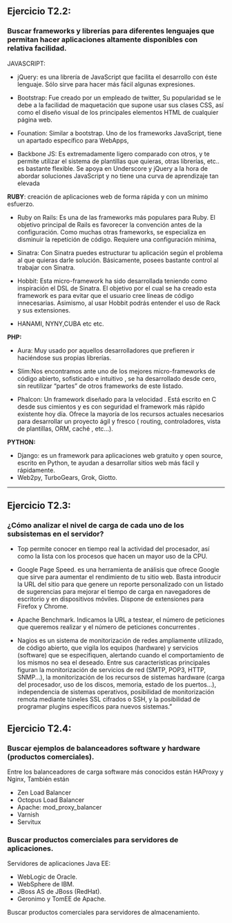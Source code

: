 ## Ejercicio T2.2:
### Buscar frameworks y librerías para diferentes lenguajes que permitan hacer aplicaciones altamente disponibles con relativa facilidad.

JAVASCRIPT:
+ jQuery: es una librería de JavaScript que facilita el desarrollo con éste lenguaje. Sólo sirve para hacer más fácil algunas expresiones.

+ Bootstrap: Fue creado por un empleado de twitter, Su popularidad se le debe a la facilidad de maquetación que supone usar sus clases CSS, así como el diseño visual de los principales elementos HTML de cualquier página web.

+ Founation: Similar a bootstrap. Uno de los frameworks JavaScript, tiene un apartado específico para WebApps,

+ Backbone JS: Es extremadamente ligero comparado con otros, y te permite utilizar el sistema de plantillas que quieras, otras librerías, etc.. es bastante flexible. Se apoya en Underscore y jQuery a la hora de abordar soluciones JavaScript y no tiene una curva de aprendizaje tan elevada

**RUBY**: creación de  aplicaciones web de forma rápida y con un mínimo esfuerzo.

+ Ruby on Rails: Es una de las frameworks más populares para Ruby. El objetivo principal de Rails es favorecer la convención antes de la configuración. Como muchas otras frameworks, se especializa en disminuir la repetición de código. Requiere una configuración mínima,

+ Sinatra: Con Sinatra puedes estructurar tu aplicación según el problema al que quieras darle solución. Básicamente, posees bastante control al trabajar con Sinatra.

+ Hobbit: Esta micro-framework ha sido desarrollada teniendo como inspiración el DSL de Sinatra. El objetivo por el cual se ha creado esta framework es para evitar que el usuario cree líneas de código innecesarias. Asimismo, al usar Hobbit podrás entender el uso de Rack y sus extensiones.
+ HANAMI, NYNY,CUBA etc etc.

**PHP:**

+ Aura: Muy usado por aquellos desarrolladores que prefieren ir haciéndose sus propias librerías.
+ Slim:Nos encontramos ante uno de los mejores micro-frameworks de código abierto, sofisticado e intuitivo , se ha desarrollado desde cero, sin reutilizar “partes” de otros frameworks de este listado.


+ Phalcon: Un framework diseñado para la velocidad . Está escrito en C desde sus cimientos y es con seguridad el framework más rápido existente hoy día. Ofrece la mayoría de los recursos actuales necesarios para desarrollar un proyecto ágil y fresco ( routing, controladores, vista de plantillas, ORM, caché , etc…).

**PYTHON:**
+ Django: es un framework para aplicaciones web gratuito y open source, escrito en Python, te ayudan a desarrollar sitios web más fácil y rápidamente.
+ Web2py, TurboGears, Grok, Giotto.

***

## Ejercicio T2.3:

### ¿Cómo analizar el nivel de carga de cada uno de los subsistemas en el servidor?

+ Top permite conocer en tiempo real la actividad del procesador, así como la lista con los procesos que hacen un mayor uso de la CPU.

+ Google Page Speed. es una herramienta de análisis que ofrece Google que sirve para aumentar el rendimiento de tu sitio web. Basta introducir la URL del sitio para que genere un reporte personalizado con un listado de sugerencias para mejorar el tiempo de carga en navegadores de escritorio y en dispositivos móviles. Dispone de extensiones para Firefox y Chrome.

+ Apache Benchmark. Indicamos la URL a testear, el número de peticiones que queremos realizar y el número de peticiones concurrentes .

+ Nagios es un sistema de monitorización de redes ampliamente utilizado, de código abierto, que vigila los equipos (hardware) y servicios (software) que se especifiquen, alertando cuando el comportamiento de los mismos no sea el deseado. Entre sus características principales figuran la monitorización de servicios de red (SMTP, POP3, HTTP, SNMP...), la monitorización de los recursos de sistemas hardware (carga del procesador, uso de los discos, memoria, estado de los puertos...), independencia de sistemas operativos, posibilidad de monitorización remota mediante túneles SSL cifrados o SSH, y la posibilidad de programar plugins específicos para nuevos sistemas.”

## Ejercicio T2.4:
### Buscar ejemplos de balanceadores software y hardware (productos comerciales).  
Entre los balanceadores de carga software más conocidos están HAProxy y Nginx, También están  
+ Zen Load Balancer
+ Octopus Load Balancer
+ Apache: mod_proxy_balancer
+ Varnish
+ Servitux  

### Buscar productos comerciales para servidores de aplicaciones.  
Servidores de aplicaciones Java EE:

+ WebLogic de Oracle.
+ WebSphere de IBM.
+ JBoss AS de JBoss (RedHat).
+ Geronimo y TomEE de Apache.

Buscar productos comerciales para servidores de almacenamiento.